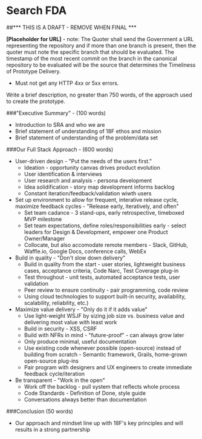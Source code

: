 Search FDA
==========

##*** THIS IS A DRAFT - REMOVE WHEN FINAL ***

**[Placeholder for URL]** - note: The Quoter shall send the Government a URL representing the repository and if more than one branch is present, then the quoter must note the specific branch that should be evaluated. The timestamp of the most recent commit on the branch in the canonical repository to be evaluated will be the source that determines the Timeliness of Prototype Delivery.
* Must not get any HTTP 4xx or 5xx errors.

Write a brief description, no greater than 750 words, of the approach used to create the prototype.

###"Executive Summary" - (100 words)
* Introduction to SRA and who we are
* Brief statement of understanding of 18F ethos and mission
* Brief statement of understanding of the problem/data set

###Our Full Stack Approach - (600 words)
* User-driven design - "Put the needs of the users first."
  * Ideation - opportunity canvas drives product evolution
  * User identification & interviews
  * User research and analysis - persona development
  * Idea solidification - story map development informs backlog
  * Constant iteration/feedback/validation wiwth users
* Set up environment to allow for frequent, interative release cycle, maximize feedback cycles - "Release early, iteratively, and often"
  * Set team cadance - 3 stand-ups, early retrospective, timeboxed MVP milestone
  * Set team expectations, define roles/responsibilities early - select leaders for Design & Development, empower one Product Owner/Manager
  * Collocate, but also accomodate remote members - Slack, GitHub, Waffle.io, Google Docs, conference calls, WebEx
* Build in quality - "Don't slow down delivery"
  * Build in quality from the start - user stories, lightweight business cases, acceptance criteria, Code Narc, Test Coverage plug-in
  * Test throughout - unit tests, automated acceptance tests, user validation
  * Peer review to ensure continuity - pair programming, code review
  * Using cloud technologies to support built-in security, availability, scalability, reliability, etc.)
* Maximize value delivery - "Only do it if it adds value"
  * Use light-weight WSJF by sizing job size vs. business value and delivering most value with least work
  * Build in security - XSS, CSRF
  * Build with NFRs in mind - "future-proof" - can always grow later
  * Only produce minimal, useful documentation
  * Use existing code whenever possible (open-source) instead of building from scratch - Semantic framework, Grails, home-grown open-source plug-ins
  * Pair program with designers and UX engineers to create immediate feedback cycle/iteration
* Be transparent - "Work in the open"
  * Work off the backlog - pull system that reflects whole process
  * Code Standards - Definition of Done, style guide
  * Conversations always better than documentation

###Conclusion (50 words)
* Our approach and mindset line up with 18F's key principles and will results in a strong partnership
